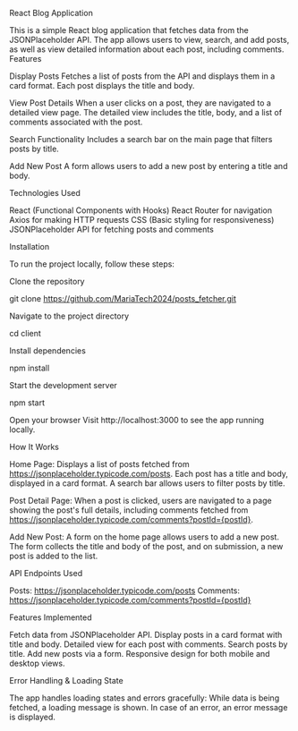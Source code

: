 React Blog Application

This is a simple React blog application that fetches data from the JSONPlaceholder API. The app allows users to view, search, and add posts, as well as view detailed information about each post, including comments. Features

Display Posts
    Fetches a list of posts from the API and displays them in a card format.
    Each post displays the title and body.

View Post Details
    When a user clicks on a post, they are navigated to a detailed view page.
    The detailed view includes the title, body, and a list of comments associated with the post.

Search Functionality
    Includes a search bar on the main page that filters posts by title.

Add New Post
    A form allows users to add a new post by entering a title and body.

Technologies Used

React (Functional Components with Hooks)
React Router for navigation
Axios for making HTTP requests
CSS (Basic styling for responsiveness)
JSONPlaceholder API for fetching posts and comments

Installation

To run the project locally, follow these steps:

Clone the repository

git clone https://github.com/MariaTech2024/posts_fetcher.git

Navigate to the project directory

cd client

Install dependencies

npm install

Start the development server

npm start

Open your browser
    Visit http://localhost:3000 to see the app running locally.

How It Works

Home Page:
    Displays a list of posts fetched from https://jsonplaceholder.typicode.com/posts.
    Each post has a title and body, displayed in a card format.
    A search bar allows users to filter posts by title.

Post Detail Page:
    When a post is clicked, users are navigated to a page showing the post's full details, including comments fetched from https://jsonplaceholder.typicode.com/comments?postId={postId}.

Add New Post:
    A form on the home page allows users to add a new post. The form collects the title and body of the post, and on submission, a new post is added to the list.

API Endpoints Used

Posts: https://jsonplaceholder.typicode.com/posts
Comments: https://jsonplaceholder.typicode.com/comments?postId={postId}

Features Implemented

Fetch data from JSONPlaceholder API.
Display posts in a card format with title and body.
Detailed view for each post with comments.
Search posts by title.
Add new posts via a form.
Responsive design for both mobile and desktop views.

Error Handling & Loading State

The app handles loading states and errors gracefully:
    While data is being fetched, a loading message is shown.
    In case of an error, an error message is displayed.

